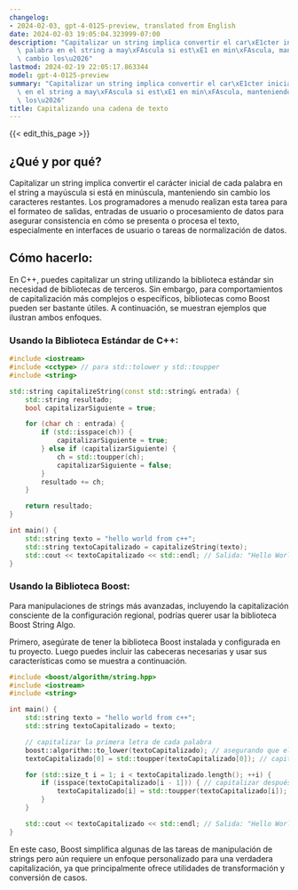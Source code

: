 ```yaml
---
changelog:
- 2024-02-03, gpt-4-0125-preview, translated from English
date: 2024-02-03 19:05:04.323999-07:00
description: "Capitalizar un string implica convertir el car\xE1cter inicial de cada\
  \ palabra en el string a may\xFAscula si est\xE1 en min\xFAscula, manteniendo sin\
  \ cambio los\u2026"
lastmod: 2024-02-19 22:05:17.863344
model: gpt-4-0125-preview
summary: "Capitalizar un string implica convertir el car\xE1cter inicial de cada palabra\
  \ en el string a may\xFAscula si est\xE1 en min\xFAscula, manteniendo sin cambio\
  \ los\u2026"
title: Capitalizando una cadena de texto
---
```


{{< edit_this_page >}}

## ¿Qué y por qué?
Capitalizar un string implica convertir el carácter inicial de cada palabra en el string a mayúscula si está en minúscula, manteniendo sin cambio los caracteres restantes. Los programadores a menudo realizan esta tarea para el formateo de salidas, entradas de usuario o procesamiento de datos para asegurar consistencia en cómo se presenta o procesa el texto, especialmente en interfaces de usuario o tareas de normalización de datos.

## Cómo hacerlo:
En C++, puedes capitalizar un string utilizando la biblioteca estándar sin necesidad de bibliotecas de terceros. Sin embargo, para comportamientos de capitalización más complejos o específicos, bibliotecas como Boost pueden ser bastante útiles. A continuación, se muestran ejemplos que ilustran ambos enfoques.

### Usando la Biblioteca Estándar de C++:

```cpp
#include <iostream>
#include <cctype> // para std::tolower y std::toupper
#include <string>

std::string capitalizeString(const std::string& entrada) {
    std::string resultado;
    bool capitalizarSiguiente = true;

    for (char ch : entrada) {
        if (std::isspace(ch)) {
            capitalizarSiguiente = true;
        } else if (capitalizarSiguiente) {
            ch = std::toupper(ch);
            capitalizarSiguiente = false;
        }
        resultado += ch;
    }

    return resultado;
}

int main() {
    std::string texto = "hello world from c++";
    std::string textoCapitalizado = capitalizeString(texto);
    std::cout << textoCapitalizado << std::endl; // Salida: "Hello World From C++"
}
```

### Usando la Biblioteca Boost:

Para manipulaciones de strings más avanzadas, incluyendo la capitalización consciente de la configuración regional, podrías querer usar la biblioteca Boost String Algo.

Primero, asegúrate de tener la biblioteca Boost instalada y configurada en tu proyecto. Luego puedes incluir las cabeceras necesarias y usar sus características como se muestra a continuación.

```cpp
#include <boost/algorithm/string.hpp>
#include <iostream>
#include <string>

int main() {
    std::string texto = "hello world from c++";
    std::string textoCapitalizado = texto;

    // capitalizar la primera letra de cada palabra
    boost::algorithm::to_lower(textoCapitalizado); // asegurando que el string esté en minúscula
    textoCapitalizado[0] = std::toupper(textoCapitalizado[0]); // capitalizar el primer carácter

    for (std::size_t i = 1; i < textoCapitalizado.length(); ++i) {
        if (isspace(textoCapitalizado[i - 1])) { // capitalizar después de un espacio
            textoCapitalizado[i] = std::toupper(textoCapitalizado[i]);
        }
    }

    std::cout << textoCapitalizado << std::endl; // Salida: "Hello World From C++"
}
```

En este caso, Boost simplifica algunas de las tareas de manipulación de strings pero aún requiere un enfoque personalizado para una verdadera capitalización, ya que principalmente ofrece utilidades de transformación y conversión de casos.
